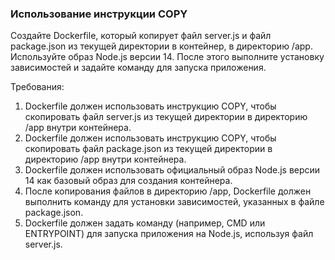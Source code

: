 
### Использование инструкции COPY

Создайте Dockerfile, который копирует файл server.js и файл package.json из текущей директории в контейнер, в директорию /app. Используйте образ Node.js версии 14. После этого выполните установку зависимостей и задайте команду для запуска приложения.

Требования:
1. Dockerfile должен использовать инструкцию COPY, чтобы скопировать файл server.js из текущей директории в директорию /app внутри контейнера. 
2. Dockerfile должен использовать инструкцию COPY, чтобы скопировать файл package.json из текущей директории в директорию /app внутри контейнера. 
3. Dockerfile должен использовать официальный образ Node.js версии 14 как базовый образ для создания контейнера. 
4. После копирования файлов в директорию /app, Dockerfile должен выполнить команду для установки зависимостей, указанных в файле package.json. 
5. Dockerfile должен задать команду (например, CMD или ENTRYPOINT) для запуска приложения на Node.js, используя файл server.js.